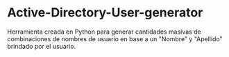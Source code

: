 # Active-Directory-User-generator

Herramienta creada en Python para generar cantidades masivas de combinaciones de nombres de usuario en base a un "Nombre" y "Apellido" brindado por el usuario.
